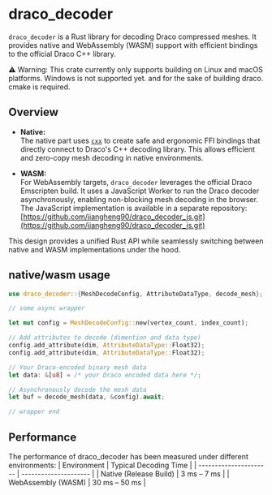 # draco_decoder 

`draco_decoder` is a Rust library for decoding Draco compressed meshes. It provides native and WebAssembly (WASM) support with efficient bindings to the official Draco C++ library.

⚠️ Warning:
This crate currently only supports building on Linux and macOS platforms. Windows is not supported yet. and for the sake of building draco. cmake is required.

## Overview

- **Native:**  
  The native part uses [`cxx`](https://cxx.rs/) to create safe and ergonomic FFI bindings that directly connect to Draco's C++ decoding library. This allows efficient and zero-copy mesh decoding in native environments.

- **WASM:**  
  For WebAssembly targets, `draco_decoder` leverages the official Draco Emscripten build. It uses a JavaScript Worker to run the Draco decoder asynchronously, enabling non-blocking mesh decoding in the browser. The JavaScript implementation is available in a separate repository:  
  [https://github.com/jiangheng90/draco_decoder_js.git](https://github.com/jiangheng90/draco_decoder_js.git)

This design provides a unified Rust API while seamlessly switching between native and WASM implementations under the hood.


## native/wasm usage

```rust
use draco_decoder::{MeshDecodeConfig, AttributeDataType, decode_mesh};

// some async wrapper

let mut config = MeshDecodeConfig::new(vertex_count, index_count);

// Add attributes to decode (dimention and data type)
config.add_attribute(dim, AttributeDataType::Float32);
config.add_attribute(dim, AttributeDataType::Float32);

// Your Draco-encoded binary mesh data
let data: &[u8] = /* your Draco encoded data here */;

// Asynchronously decode the mesh data
let buf = decode_mesh(data, &config).await;

// wrapper end
```

## Performance

The performance of draco_decoder has been measured under different environments:
| Environment            | Typical Decoding Time |
| ---------------------- | --------------------- |
| Native (Release Build) | 3 ms – 7 ms           |
| WebAssembly (WASM)     | 30 ms – 50 ms         |



